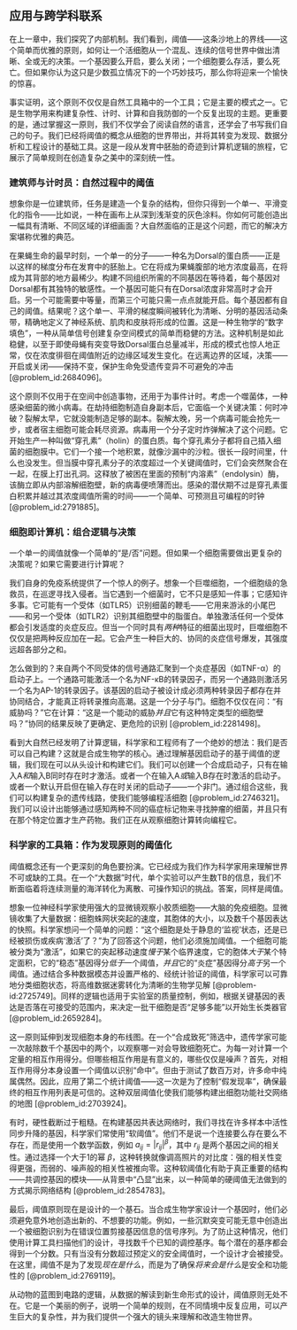 ## 应用与跨学科联系

在上一章中，我们探究了内部机制。我们看到，阈值——这条沙地上的界线——这个简单而优雅的原则，如何让一个活细胞从一个混乱、连续的信号世界中做出清晰、全或无的决策。一个基因要么开启，要么关闭；一个细胞要么存活，要么死亡。但如果你认为这只是少数孤立情况下的一个巧妙技巧，那么你将迎来一个愉快的惊喜。

事实证明，这个原则不仅仅是自然工具箱中的一个工具；它是主要的模式之一。它是生物学用来构建复杂性、计时、计算和自我防御的一个反复出现的主题。更重要的是，通过掌握这一原则，我们不仅学会了阅读自然的语言，还学会了书写我们自己的句子。我们已经将阈值的概念从细胞的世界带出，并将其转变为发现、数据分析和工程设计的基础工具。这是一段从发育中胚胎的奇迹到计算机逻辑的旅程，它展示了简单规则在创造复杂之美中的深刻统一性。

### 建筑师与计时员：自然过程中的阈值

想象你是一位建筑师，任务是建造一个复杂的结构，但你只得到一个单一、平滑变化的指令——比如说，一种在画布上从深到浅渐变的灰色涂料。你如何可能创造出一幅具有清晰、不同区域的详细画面？大自然面临的正是这个问题，而它的解决方案堪称优雅的典范。

在果蝇生命的最早时刻，一个单一的分子——一种名为Dorsal的蛋白质——正是以这样的梯度分布在发育中的胚胎上。它在将成为果蝇腹部的地方浓度最高，在将成为其背部的地方最稀少。构建不同组织所需的不同基因在等待着，每个基因对Dorsal都有其独特的敏感性。一个基因可能只有在Dorsal浓度非常高时才会开启。另一个可能需要中等量，而第三个可能只需一点点就能开启。每个基因都有自己的阈值。结果呢？这个单一、平滑的梯度瞬间被转化为清晰、分明的基因活动条带，精确地定义了神经系统、肌肉和皮肤将形成的位置。这是一种生物学的“数字填色”，一种从简单信号创建复杂空间模式的简单而稳健的方法。这种机制是如此稳健，以至于即使母蝇有突变导致Dorsal蛋白总量减半，形成的模式也惊人地正常，仅在浓度徘徊在阈值附近的边缘区域发生变化。在远离边界的区域，决策——开启或关闭——保持不变，保护生命免受遗传变异不可避免的冲击 [@problem_id:2684096]。

这个原则不仅用于在空间中创造事物，还用于为事件计时。考虑一个噬菌体，一种感染细菌的微小病毒。在劫持细胞制造自身副本后，它面临一个关键决策：何时冲破？裂解太早，它就没能制造足够的副本。裂解太晚，另一个病毒可能会抢先一步，或者宿主细胞可能会耗尽资源。病毒用一个分子定时炸弹解决了这个问题。它开始生产一种叫做“穿孔素”（holin）的蛋白质。每个穿孔素分子都将自己插入细菌的细胞膜中。它们一个接一个地积累，就像沙漏中的沙粒。很长一段时间里，什么也没发生。但当膜中穿孔素分子的浓度超过一个关键阈值时，它们会突然聚合在一起，在膜上打出孔洞。这释放了被困在里面的预制“内溶素”（endolysin）酶，该酶立即从内部溶解细胞壁，新的病毒便喷薄而出。感染的潜伏期不过是穿孔素蛋白积累并越过其浓度阈值所需的时间——一个简单、可预测且可编程的时钟 [@problem_id:2791885]。

### 细胞即计算机：组合逻辑与决策

一个单一的阈值就像一个简单的“是/否”问题。但如果一个细胞需要做出更复杂的决策呢？如果它需要进行计算呢？

我们自身的免疫系统提供了一个惊人的例子。想象一个巨噬细胞，一个细胞级的急救员，在巡逻寻找入侵者。当它遇到一个细菌时，它不只是感知一件事；它感知许多事。它可能有一个受体（如TLR5）识别细菌的鞭毛——它用来游泳的小尾巴——和另一个受体（如TLR2）识别其细胞壁中的脂蛋白。单独激活任何一个受体都会引发适度的炎症反应。但当一个同时具有*两种*特征的细菌出现时，巨噬细胞不仅仅是把两种反应加在一起。它会产生一种巨大的、协同的炎症信号爆发，其强度远超各部分之和。

怎么做到的？来自两个不同受体的信号通路汇聚到一个炎症基因（如TNF-α）的启动子上。一个通路可能激活一个名为NF-κB的转录因子，而另一个通路则激活另一个名为AP-1的转录因子。该基因的启动子被设计成必须两种转录因子都存在并协同结合，才能真正将转录推向高潮。这是一个分子与门。细胞不仅仅在问：“有威胁吗？”它在计算：“这是一个能动的威胁*并且*它有这种特定类型的细胞壁吗？”协同的结果反映了更确定、更危险的识别 [@problem_id:2281498]。

看到大自然已经发明了计算逻辑，科学家和工程师有了一个绝妙的想法：我们是否可以自己构建？这就是合成生物学的核心。通过理解基因启动子的基于阈值的逻辑，我们现在可以从头设计和构建它们。我们可以创建一个合成启动子，只有在输入A*和*输入B同时存在时才激活。或者一个在输入A*或*输入B存在时激活的启动子。或者一个默认开启但在输入存在时关闭的启动子——一个非门。通过组合这些，我们可以构建复杂的遗传线路，使我们能够编程活细胞 [@problem_id:2746321]。我们可以设计出能够通过感知两种不同的癌症标记物来寻找肿瘤的细菌，并且只有在那个特定位置才生产药物。我们正在从观察细胞计算转向编程它。

### 科学家的工具箱：作为发现原则的阈值化

阈值概念还有一个更深刻的角色要扮演。它已经成为我们作为科学家用来理解世界不可或缺的工具。在一个“大数据”时代，单个实验可以产生数TB的信息，我们不断面临着将连续测量的海洋转化为离散、可操作知识的挑战。答案，同样是阈值。

想象一位神经科学家使用强大的显微镜观察小胶质细胞——大脑的免疫细胞。显微镜收集了大量数据：细胞蛛网状突起的速度，其胞体的大小，以及数千个基因表达的快照。科学家想问一个简单的问题：“这个细胞是处于静息的‘监视’状态，还是已经被损伤或疾病‘激活’了？”为了回答这个问题，他们必须施加阈值。一个细胞可能被分类为“激活”，如果它的突起移动速度*慢于*某个临界速度，它的胞体*大于*某个特定面积，它的“稳态”基因得分*低于*一个阈值，*并且*它的“炎症”基因得分*高于*另一个阈值。通过结合多种数据模态并设置严格的、经统计验证的阈值，科学家可以可靠地分类细胞状态，将高维数据迷雾转化为清晰的生物学见解 [@problem-id:2725749]。同样的逻辑也适用于实验室的质量控制，例如，根据关键基因的表达是否落在可接受的范围内，来决定一批干细胞是否“足够多能”以开始生长类器官 [@problem_id:2659284]。

这一原则延伸到发现细胞本身的布线图。在一个“合成致死”筛选中，遗传学家可能一次敲除数千个基因中的两个，以观察哪一对会导致细胞死亡。为每一对计算一个定量的相互作用得分。但哪些相互作用是有意义的，哪些仅仅是噪声？首先，对相互作用得分本身设置一个阈值以识别“命中”。但由于测试了数百万对，许多命中纯属偶然。因此，应用了第二个统计阈值——这一次是为了控制“假发现率”，确保最终的相互作用列表是可信的。这种双层阈值化使我们能够构建出细胞功能社交网络的地图 [@problem_id:2703924]。

有时，硬性截断过于粗糙。在构建基因共表达网络时，我们寻找在许多样本中活性同步升降的基因，科学家们常使用“软阈值”。他们不是说一个连接要么存在要么不存在，而是使用一个数学函数，例如 $a_{ij} = |r_{ij}|^\beta$，其中 $r_{ij}$ 是两个基因之间的相关性。通过选择一个大于1的幂 $\beta$，这种转换就像调高照片的对比度：强的相关性变得更强，而弱的、噪声般的相关性被推向零。这种软阈值化有助于真正重要的结构——共调控基因的模块——从背景中“凸显”出来，以一种简单的硬阈值无法做到的方式揭示网络结构 [@problem_id:2854783]。

最后，阈值原则现在是设计的一个基石。当合成生物学家设计一个基因时，他们必须避免意外地创造出新的、不想要的功能。例如，一些沉默突变可能无意中创造出一个被细胞识别为在错误位置剪接基因信息的信号序列。为了防止这种情况，他们使用计算工具扫描他们的设计，寻找数千个已知的调控基序。每个潜在的基序都会得到一个分数。只有当没有分数超过预定义的安全阈值时，一个设计才会被接受。在这里，阈值不是为了发现*现在是什么*，而是为了确保*将来会是什么*是安全和功能性的 [@problem_id:2769119]。

从动物的蓝图到电路的逻辑，从数据的解读到新生命形式的设计，阈值原则无处不在。它是一个美丽的例子，说明一个简单的规则，在不同情境中反复应用，可以产生巨大的复杂性，并为我们提供一个强大的镜头来理解和改造生物世界。